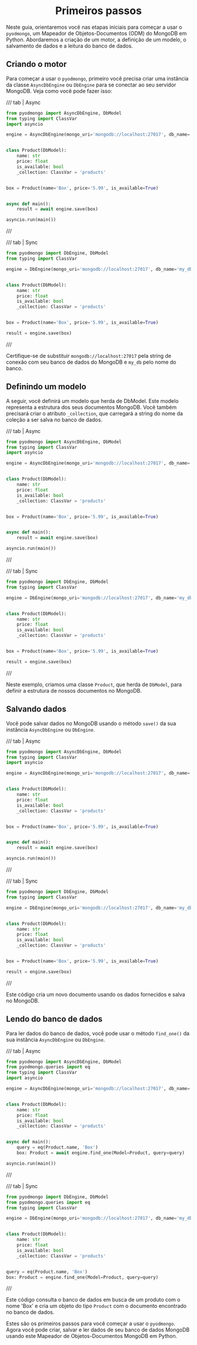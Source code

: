 # <center>Primeiros passos</center>

Neste guia, orientaremos você nas etapas iniciais para começar a usar o `pyodmongo`, um Mapeador de Objetos-Documentos (ODM) do MongoDB em Python. Abordaremos a criação de um motor, a definição de um modelo, o salvamento de dados e a leitura do banco de dados.

## Criando o motor

Para começar a usar o `pyodmongo`, primeiro você precisa criar uma instância da classe `AsyncDbEngine` ou `DbEngine` para se conectar ao seu servidor MongoDB. Veja como você pode fazer isso:

/// tab | Async
```python hl_lines="5"
from pyodmongo import AsyncDbEngine, DbModel
from typing import ClassVar
import asyncio

engine = AsyncDbEngine(mongo_uri='mongodb://localhost:27017', db_name='my_db')


class Product(DbModel):
    name: str
    price: float
    is_available: bool
    _collection: ClassVar = 'products'


box = Product(name='Box', price='5.99', is_available=True)


async def main():
    result = await engine.save(box)

asyncio.run(main())
```
///

/// tab | Sync
```python hl_lines="4"
from pyodmongo import DbEngine, DbModel
from typing import ClassVar

engine = DbEngine(mongo_uri='mongodb://localhost:27017', db_name='my_db')


class Product(DbModel):
    name: str
    price: float
    is_available: bool
    _collection: ClassVar = 'products'


box = Product(name='Box', price='5.99', is_available=True)

result = engine.save(box)
```
///

Certifique-se de substituir `mongodb://localhost:27017` pela string de conexão com seu banco de dados do MongoDB e `my_db` pelo nome do banco.

## Definindo um modelo
A seguir, você definirá um modelo que herda de DbModel. Este modelo representa a estrutura dos seus documentos MongoDB. Você também precisará criar o atributo `_collection`, que carregará a string do nome da coleção a ser salva no banco de dados.

/// tab | Async
```python hl_lines="8 12"
from pyodmongo import AsyncDbEngine, DbModel
from typing import ClassVar
import asyncio

engine = AsyncDbEngine(mongo_uri='mongodb://localhost:27017', db_name='my_db')


class Product(DbModel):
    name: str
    price: float
    is_available: bool
    _collection: ClassVar = 'products'


box = Product(name='Box', price='5.99', is_available=True)


async def main():
    result = await engine.save(box)

asyncio.run(main())
```
///

/// tab | Sync
```python hl_lines="7 11"
from pyodmongo import DbEngine, DbModel
from typing import ClassVar

engine = DbEngine(mongo_uri='mongodb://localhost:27017', db_name='my_db')


class Product(DbModel):
    name: str
    price: float
    is_available: bool
    _collection: ClassVar = 'products'


box = Product(name='Box', price='5.99', is_available=True)

result = engine.save(box)
```
///

Neste exemplo, criamos uma classe `Product`, que herda de `DbModel`, para definir a estrutura de nossos documentos no MongoDB.

## Salvando dados
Você pode salvar dados no MongoDB usando o método `save()` da sua instância `AsyncDbEngine` ou `DbEngine`.

/// tab | Async
```python hl_lines="19"
from pyodmongo import AsyncDbEngine, DbModel
from typing import ClassVar
import asyncio

engine = AsyncDbEngine(mongo_uri='mongodb://localhost:27017', db_name='my_db')


class Product(DbModel):
    name: str
    price: float
    is_available: bool
    _collection: ClassVar = 'products'


box = Product(name='Box', price='5.99', is_available=True)


async def main():
    result = await engine.save(box)

asyncio.run(main())
```
///

/// tab | Sync
```python hl_lines="16"
from pyodmongo import DbEngine, DbModel
from typing import ClassVar

engine = DbEngine(mongo_uri='mongodb://localhost:27017', db_name='my_db')


class Product(DbModel):
    name: str
    price: float
    is_available: bool
    _collection: ClassVar = 'products'


box = Product(name='Box', price='5.99', is_available=True)

result = engine.save(box)
```
///

Este código cria um novo documento usando os dados fornecidos e salva no MongoDB.

## Lendo do banco de dados
Para ler dados do banco de dados, você pode usar o método `find_one()` da sua instância `AsyncDbEngine` ou `DbEngine`.

/// tab | Async
```python hl_lines="18"
from pyodmongo import AsyncDbEngine, DbModel
from pyodmongo.queries import eq
from typing import ClassVar
import asyncio

engine = AsyncDbEngine(mongo_uri='mongodb://localhost:27017', db_name='my_db')


class Product(DbModel):
    name: str
    price: float
    is_available: bool
    _collection: ClassVar = 'products'


async def main():
    query = eq(Product.name, 'Box')
    box: Product = await engine.find_one(Model=Product, query=query)

asyncio.run(main())
```
///

/// tab | Sync
```python hl_lines="16"
from pyodmongo import DbEngine, DbModel
from pyodmongo.queries import eq
from typing import ClassVar

engine = DbEngine(mongo_uri='mongodb://localhost:27017', db_name='my_db')


class Product(DbModel):
    name: str
    price: float
    is_available: bool
    _collection: ClassVar = 'products'


query = eq(Product.name, 'Box')
box: Product = engine.find_one(Model=Product, query=query)
```
///

Este código consulta o banco de dados em busca de um produto com o nome 'Box' e cria um objeto do tipo `Product` com o documento encontrado no banco de dados.

Estes são os primeiros passos para você começar a usar o `pyodmongo`. Agora você pode criar, salvar e ler dados de seu banco de dados MongoDB usando este Mapeador de Objetos-Documentos MongoDB em Python.